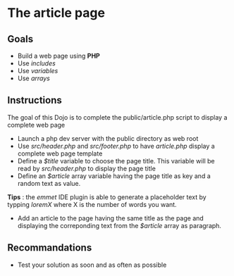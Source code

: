 # The article page

## Goals

* Build a web page using **PHP**
* Use *includes*
* Use *variables*
* Use *arrays*

## Instructions

The goal of this Dojo is to complete the public/article.php script to display a complete web page

* Launch a php dev server with the public directory as web root
* Use *src/header.php* and *src/footer.php* to have *article.php* display a complete web page template
* Define a *$title* variable to choose the page title. This variable will be read by *src/header.php* to display the page title
* Define an *$article* array variable having the page title as key and a random text as value.

**Tips** : the *emmet* IDE plugin is able to generate a placeholder text by typping *loremX* where X is the number of words you want.

* Add an article to the page having the same title as the page and displaying the correponding text from the *$article* array as paragraph.

## Recommandations

* Test your solution as soon and as often as possible